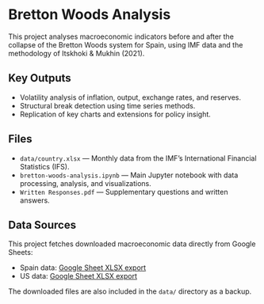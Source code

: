 # Bretton Woods Analysis
This project analyses macroeconomic indicators before and after the collapse of the Bretton Woods system for Spain, using IMF data and the methodology of Itskhoki & Mukhin (2021).

## Key Outputs
- Volatility analysis of inflation, output, exchange rates, and reserves.
- Structural break detection using time series methods.
- Replication of key charts and extensions for policy insight.

## Files
- `data/country.xlsx` — Monthly data from the IMF’s International Financial Statistics (IFS).
- `bretton-woods-analysis.ipynb` — Main Jupyter notebook with data processing, analysis, and visualizations.
- `Written Responses.pdf` — Supplementary questions and written answers.

## Data Sources
This project fetches downloaded macroeconomic data directly from Google Sheets:

- Spain data: [Google Sheet XLSX export](https://docs.google.com/spreadsheets/d/1QphOiaZZHRyJe8vvn3BFCDIrNdvKxhmg/export?format=xlsx)  
- US data: [Google Sheet XLSX export](https://docs.google.com/spreadsheets/d/10Xf4iqrd_kgqtpGmmnyG4l2mtbM8ua_g/export?format=xlsx)  

The downloaded files are also included in the `data/` directory as a backup.
